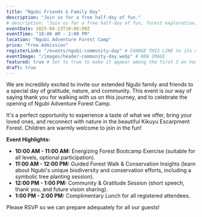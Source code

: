 ```yaml
---
title: "Ngubi Friends & Family Day"
description: "Join us for a free half-day of fun."
# description: "Join us for a free half-day of fun, forest exploration, and celebration with family and friends."
eventDate: 2025-08-23T10:00:00Z
eventTime: "10:00 AM - 2:00 PM"
location: "Ngubi Adventure Forest Camp"
price: "Free Admission"
registerLink: "/events/ngubi-community-day" # CHANGE THIS LINE to its own detail page slug
eventImage: "/images/header-community-day.webp" # NEW IMAGE
featured: true # Set to true to make it appear among the first 3 on homepage
draft: true
---
```


We are incredibly excited to invite our extended Ngubi family and friends to a special day of gratitude, nature, and community. This event is our way of saying thank you for walking with us on this journey, and to celebrate the opening of Ngubi Adventure Forest Camp.

It's a perfect opportunity to experience a taste of what we offer, bring your loved ones, and reconnect with nature in the beautiful Kikuyu Escarpment Forest. Children are warmly welcome to join in the fun!

**Event Highlights:**
* **10:00 AM - 11:00 AM:** Energizing Forest Bootcamp Exercise (suitable for all levels, optional participation).
* **11:00 AM - 12:00 PM:** Guided Forest Walk & Conservation Insights (learn about Ngubi's unique biodiversity and conservation efforts, including a symbolic tree planting session).
* **12:00 PM - 1:00 PM:** Community & Gratitude Session (short speech, thank you, and future vision sharing).
* **1:00 PM - 2:00 PM:** Complimentary Lunch for all registered attendees.

Please RSVP so we can prepare adequately for all our guests!

